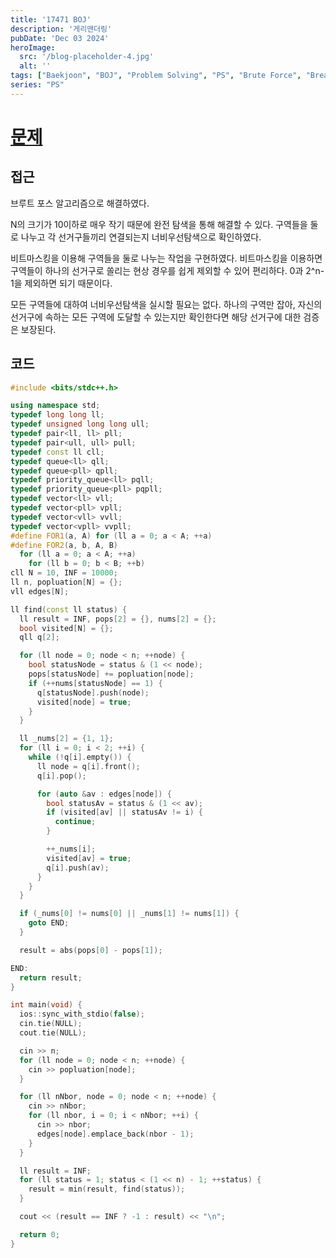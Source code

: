 ```yaml
---
title: '17471 BOJ'
description: '게리맨더링'
pubDate: 'Dec 03 2024'
heroImage:
  src: '/blog-placeholder-4.jpg'
  alt: ''
tags: ["Baekjoon", "BOJ", "Problem Solving", "PS", "Brute Force", "Breadth-First Search", "BFS"]
series: "PS"
---
```


# [문제](https://www.acmicpc.net/problem/17471)

## 접근

브루트 포스 알고리즘으로 해결하였다.

N의 크기가 10이하로 매우 작기 때문에 완전 탐색을 통해 해결할 수 있다.
구역들을 둘로 나누고 각 선거구들끼리 연결되는지 너비우선탐색으로 확인하였다.

비트마스킹을 이용해 구역들을 둘로 나누는 작업을 구현하였다.
비트마스킹을 이용하면 구역들이 하나의 선거구로 쏠리는 현상 경우를 쉽게 제외할 수 있어 편리하다.
0과 2^n-1을 제외하면 되기 때문이다.

모든 구역들에 대하여 너비우선탐색을 실시할 필요는 없다.
하나의 구역만 잡아, 자신의 선거구에 속하는 모든 구역에 도달할 수 있는지만 확인한다면 해당 선거구에 대한 검증은 보장된다.

## 코드

```c++
#include <bits/stdc++.h>

using namespace std;
typedef long long ll;
typedef unsigned long long ull;
typedef pair<ll, ll> pll;
typedef pair<ull, ull> pull;
typedef const ll cll;
typedef queue<ll> qll;
typedef queue<pll> qpll;
typedef priority_queue<ll> pqll;
typedef priority_queue<pll> pqpll;
typedef vector<ll> vll;
typedef vector<pll> vpll;
typedef vector<vll> vvll;
typedef vector<vpll> vvpll;
#define FOR1(a, A) for (ll a = 0; a < A; ++a)
#define FOR2(a, b, A, B)                                                       \
  for (ll a = 0; a < A; ++a)                                                   \
    for (ll b = 0; b < B; ++b)
cll N = 10, INF = 10000;
ll n, popluation[N] = {};
vll edges[N];

ll find(const ll status) {
  ll result = INF, pops[2] = {}, nums[2] = {};
  bool visited[N] = {};
  qll q[2];

  for (ll node = 0; node < n; ++node) {
    bool statusNode = status & (1 << node);
    pops[statusNode] += popluation[node];
    if (++nums[statusNode] == 1) {
      q[statusNode].push(node);
      visited[node] = true;
    }
  }

  ll _nums[2] = {1, 1};
  for (ll i = 0; i < 2; ++i) {
    while (!q[i].empty()) {
      ll node = q[i].front();
      q[i].pop();

      for (auto &av : edges[node]) {
        bool statusAv = status & (1 << av);
        if (visited[av] || statusAv != i) {
          continue;
        }

        ++_nums[i];
        visited[av] = true;
        q[i].push(av);
      }
    }
  }

  if (_nums[0] != nums[0] || _nums[1] != nums[1]) {
    goto END;
  }

  result = abs(pops[0] - pops[1]);

END:
  return result;
}

int main(void) {
  ios::sync_with_stdio(false);
  cin.tie(NULL);
  cout.tie(NULL);

  cin >> n;
  for (ll node = 0; node < n; ++node) {
    cin >> popluation[node];
  }

  for (ll nNbor, node = 0; node < n; ++node) {
    cin >> nNbor;
    for (ll nbor, i = 0; i < nNbor; ++i) {
      cin >> nbor;
      edges[node].emplace_back(nbor - 1);
    }
  }

  ll result = INF;
  for (ll status = 1; status < (1 << n) - 1; ++status) {
    result = min(result, find(status));
  }

  cout << (result == INF ? -1 : result) << "\n";

  return 0;
}
```
